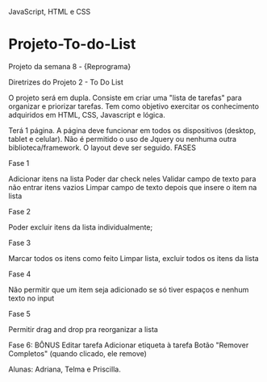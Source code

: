 JavaScript, HTML e CSS


# Projeto-To-do-List
Projeto da semana 8 - {Reprograma}





Diretrizes do Projeto 2 - To Do List



O projeto será em dupla. Consiste em criar uma "lista de tarefas" para organizar e priorizar tarefas. Tem como objetivo exercitar os conhecimento adquiridos em HTML, CSS, Javascript e lógica.


Terá 1 página.
A página deve funcionar em todos os dispositivos (desktop, tablet e celular).
Não é permitido o uso de Jquery ou nenhuma outra biblioteca/framework.
O layout deve ser seguido.
FASES

Fase 1

Adicionar itens na lista
Poder dar check neles
Validar campo de texto para não entrar itens vazios
Limpar campo de texto depois que insere o item na lista

Fase 2

Poder excluir itens da lista individualmente;

Fase 3

Marcar todos os itens como feito
Limpar lista, excluir todos os itens da lista

Fase 4

Não permitir que um item seja adicionado se só tiver espaços e nenhum texto no input

Fase 5

Permitir drag and drop pra reorganizar a lista


Fase 6: BÔNUS
Editar tarefa
Adicionar etiqueta à tarefa
Botão "Remover Completos" (quando clicado, ele remove)


Alunas: Adriana, Telma e Priscilla.
